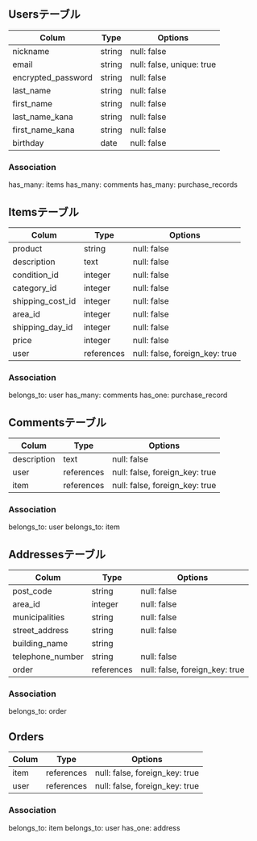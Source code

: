 ## Usersテーブル

| Colum              | Type   | Options                   |
| ------------------ | ------ | ------------------------- |
| nickname           | string | null: false               |
| email              | string | null: false, unique: true |
| encrypted_password | string | null: false               |
| last_name          | string | null: false               |
| first_name         | string | null: false               |
| last_name_kana     | string | null: false               |
| first_name_kana    | string | null: false               |
| birthday           | date   | null: false               |

### Association

has_many: items
has_many: comments
has_many: purchase_records

## Itemsテーブル

| Colum            | Type       | Options                        |
| ---------------- | ---------- | ------------------------------ |
| product          | string     | null: false                    |
| description      | text       | null: false                    |
| condition_id     | integer    | null: false                    |
| category_id      | integer    | null: false                    |
| shipping_cost_id | integer    | null: false                    |
| area_id          | integer    | null: false                    |
| shipping_day_id  | integer    | null: false                    |
| price            | integer    | null: false                    |
| user             | references | null: false, foreign_key: true |

### Association

belongs_to: user
has_many: comments
has_one: purchase_record

## Commentsテーブル

| Colum       | Type       | Options                        |
| ----------- | ---------- | ------------------------------ | 
| description | text       | null: false                    |
| user        | references | null: false, foreign_key: true |
| item        | references | null: false, foreign_key: true |

### Association

belongs_to: user
belongs_to: item

## Addressesテーブル

| Colum            | Type        | Options                        |
| ---------------- | ----------- | ------------------------------ |
| post_code        | string      | null: false                    |
| area_id          | integer     | null: false                    |
| municipalities   | string      | null: false                    |
| street_address   | string      | null: false                    |
| building_name    | string      |                                |
| telephone_number | string      | null: false                    |
| order            | references  | null: false, foreign_key: true |

### Association

belongs_to: order

## Orders

| Colum | Type       | Options                        |
| ----- | ---------- | ------------------------------ |
| item  | references | null: false, foreign_key: true |
| user  | references | null: false, foreign_key: true |

### Association

belongs_to: item
belongs_to: user
has_one: address